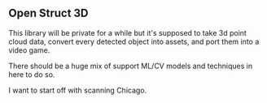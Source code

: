 ## Open Struct 3D

This library will be private for a while but it's supposed to take 3d point cloud data, convert every detected object into assets, and port them into a video game.

There should be a huge mix of support ML/CV models and techniques in here to do so.

I want to start off with scanning Chicago.
